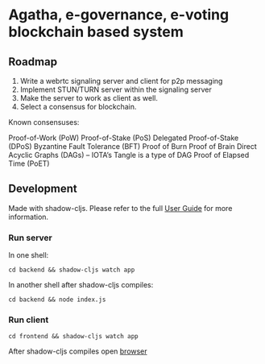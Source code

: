 # Agatha, e-governance, e-voting blockchain based system

## Roadmap
1. Write a webrtc signaling server and client for p2p messaging 
2. Implement STUN/TURN server within the signaling server
3. Make the server to work as client as well.
4. Select a consensus for blockchain.

Known consensuses:

Proof-of-Work (PoW)
Proof-of-Stake (PoS)
Delegated Proof-of-Stake (DPoS)
Byzantine Fault Tolerance (BFT)
Proof of Burn
Proof of Brain
Direct Acyclic Graphs (DAGs) – IOTA’s Tangle is a type of DAG
Proof of Elapsed Time (PoET)

## Development
Made with shadow-cljs.
Please refer to the full [User Guide](https://shadow-cljs.github.io/docs/UsersGuide.html) for more information.

### Run server
In one shell:
```
cd backend && shadow-cljs watch app
```
In another shell after shadow-cljs compiles:
```
cd backend && node index.js
```

### Run client
```
cd frontend && shadow-cljs watch app
```
After shadow-cljs compiles open [browser](http://localhost:8020)